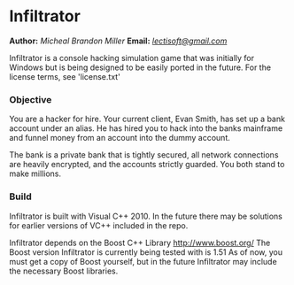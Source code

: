 # Infiltrator

**Author:** *Micheal Brandon Miller*
**Email:** *<lectisoft@gmail.com>*

Infiltrator is a console hacking simulation game that was initially
for Windows but is being designed to be easily ported in the future.
For the license terms, see 'license.txt'

### Objective

You are a hacker for hire. Your current client, Evan Smith, has set up
a bank account under an alias. He has hired you to hack into the banks
mainframe and funnel money from an account into the dummy account.

The bank is a private bank that is tightly secured, all network
connections are heavily encrypted, and the accounts strictly guarded.
You both stand to make millions.

### Build

Infiltrator is built with Visual C++ 2010. In the future there may
be solutions for earlier versions of VC++ included in the repo.

Infiltrator depends on the Boost C++ Library <http://www.boost.org/>
The Boost version Infiltrator is currently being tested with is 1.51
As of now, you must get a copy of Boost yourself, but in the future
Infiltrator may include the necessary Boost libraries.
